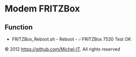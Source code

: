 # Modem FRITZBox

## Function
- FRITZBox_Reboot.sh - Reboot - :white_check_mark:FRITZBox 7530 Test OK

© 2012 https://github.com/Michel-IT. All rights reserved
